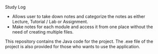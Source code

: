Study Log
- Allows user to take down notes and categorize the notes as either Lecture, Tutorial / Lab or Assignment.
- Make notes for each module and access it from one place without the need of creating multiple files.

This repository contains the Java code for the project.
The .exe file of the project is also provided for those who wants to use the application.
